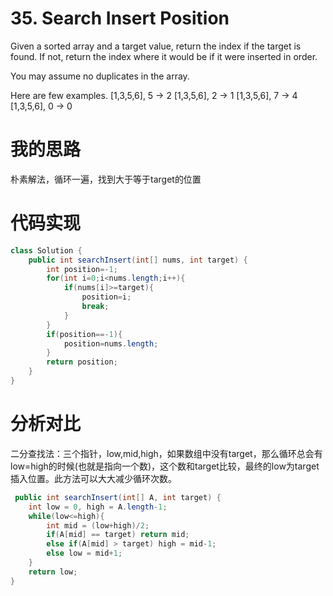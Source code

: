 ﻿# 35. Search Insert Position
Given a sorted array and a target value, return the index if the target is found. If not, return the index where it would be if it were inserted in order.

You may assume no duplicates in the array.

Here are few examples.
[1,3,5,6], 5 → 2
[1,3,5,6], 2 → 1
[1,3,5,6], 7 → 4
[1,3,5,6], 0 → 0

# 我的思路
朴素解法，循环一遍，找到大于等于target的位置

# 代码实现

```java
class Solution {
    public int searchInsert(int[] nums, int target) {
        int position=-1;
        for(int i=0;i<nums.length;i++){
            if(nums[i]>=target){
                position=i;
                break;
            }
        }
        if(position==-1){
            position=nums.length;
        }
        return position;
    }
}
```

# 分析对比
二分查找法：三个指针，low,mid,high，如果数组中没有target，那么循环总会有low=high的时候(也就是指向一个数)，这个数和target比较，最终的low为target插入位置。此方法可以大大减少循环次数。

```java
 public int searchInsert(int[] A, int target) {
    int low = 0, high = A.length-1;
    while(low<=high){
        int mid = (low+high)/2;
        if(A[mid] == target) return mid;
        else if(A[mid] > target) high = mid-1;
        else low = mid+1;
    }
    return low;
}
```


